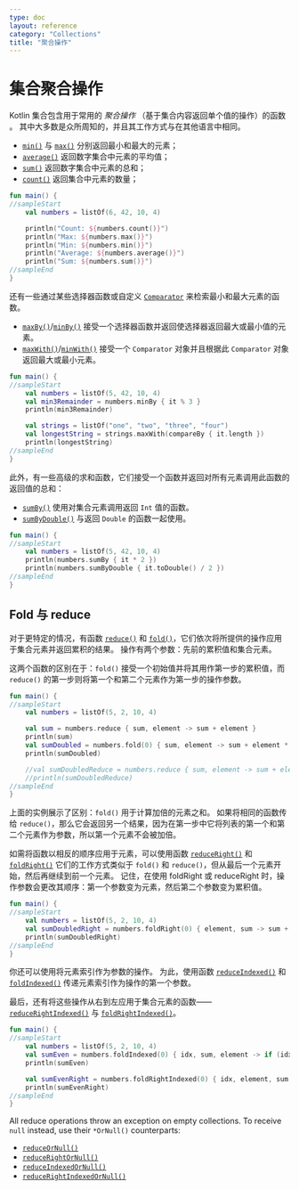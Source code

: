 ```yaml
---
type: doc
layout: reference
category: "Collections"
title: "聚合操作"
---
```


# 集合聚合操作

Kotlin 集合包含用于常用的 _聚合操作_ （基于集合内容返回单个值的操作）的函数 。
其中大多数是众所周知的，并且其工作方式与在其他语言中相同。

* [`min()`](https://kotlinlang.org/api/latest/jvm/stdlib/kotlin.collections/min.html) 与 [`max()`](https://kotlinlang.org/api/latest/jvm/stdlib/kotlin.collections/max.html) 分别返回最小和最大的元素；
* [`average()`](https://kotlinlang.org/api/latest/jvm/stdlib/kotlin.collections/average.html) 返回数字集合中元素的平均值；
* [`sum()`](https://kotlinlang.org/api/latest/jvm/stdlib/kotlin.collections/sum.html) 返回数字集合中元素的总和；
* [`count()`](https://kotlinlang.org/api/latest/jvm/stdlib/kotlin.collections/count.html) 返回集合中元素的数量；

<div class="sample" markdown="1" theme="idea" data-min-compiler-version="1.3">

```kotlin
fun main() {
//sampleStart
    val numbers = listOf(6, 42, 10, 4)

    println("Count: ${numbers.count()}")
    println("Max: ${numbers.max()}")
    println("Min: ${numbers.min()}")
    println("Average: ${numbers.average()}")
    println("Sum: ${numbers.sum()}")
//sampleEnd
}
```
</div>

还有一些通过某些选择器函数或自定义 [`Comparator`](https://kotlinlang.org/api/latest/jvm/stdlib/kotlin/-comparator/index.html) 来检索最小和最大元素的函数。

* [`maxBy()`](https://kotlinlang.org/api/latest/jvm/stdlib/kotlin.collections/max-by.html)/[`minBy()`](https://kotlinlang.org/api/latest/jvm/stdlib/kotlin.collections/min-by.html) 接受一个选择器函数并返回使选择器返回最大或最小值的元素。
* [`maxWith()`](https://kotlinlang.org/api/latest/jvm/stdlib/kotlin.collections/max-with.html)/[`minWith()`](https://kotlinlang.org/api/latest/jvm/stdlib/kotlin.collections/min-with.html) 接受一个 `Comparator` 对象并且根据此 `Comparator` 对象返回最大或最小元素。

<div class="sample" markdown="1" theme="idea" data-min-compiler-version="1.3">

```kotlin
fun main() {
//sampleStart
    val numbers = listOf(5, 42, 10, 4)
    val min3Remainder = numbers.minBy { it % 3 }
    println(min3Remainder)

    val strings = listOf("one", "two", "three", "four")
    val longestString = strings.maxWith(compareBy { it.length })
    println(longestString)
//sampleEnd
}
```
</div>

此外，有一些高级的求和函数，它们接受一个函数并返回对所有元素调用此函数的返回值的总和：

* [`sumBy()`](https://kotlinlang.org/api/latest/jvm/stdlib/kotlin.collections/sum-by.html) 使用对集合元素调用返回 `Int` 值的函数。
* [`sumByDouble()`](https://kotlinlang.org/api/latest/jvm/stdlib/kotlin.collections/sum-by-double.html) 与返回 `Double` 的函数一起使用。

<div class="sample" markdown="1" theme="idea" data-min-compiler-version="1.3">

```kotlin
fun main() {
//sampleStart    
    val numbers = listOf(5, 42, 10, 4)
    println(numbers.sumBy { it * 2 })
    println(numbers.sumByDouble { it.toDouble() / 2 })
//sampleEnd
}
```
</div>

## Fold 与 reduce

对于更特定的情况，有函数 [`reduce()`](https://kotlinlang.org/api/latest/jvm/stdlib/kotlin.collections/reduce.html) 和 [`fold()`](https://kotlinlang.org/api/latest/jvm/stdlib/kotlin.collections/fold.html)，它们依次将所提供的操作应用于集合元素并返回累积的结果。
操作有两个参数：先前的累积值和集合元素。

这两个函数的区别在于：`fold()` 接受一个初始值并将其用作第一步的累积值，而 `reduce()` 的第一步则将第一个和第二个元素作为第一步的操作参数。

<div class="sample" markdown="1" theme="idea" data-min-compiler-version="1.3">

```kotlin
fun main() {
//sampleStart
    val numbers = listOf(5, 2, 10, 4)

    val sum = numbers.reduce { sum, element -> sum + element }
    println(sum)
    val sumDoubled = numbers.fold(0) { sum, element -> sum + element * 2 }
    println(sumDoubled)

    //val sumDoubledReduce = numbers.reduce { sum, element -> sum + element * 2 } //错误：第一个元素在结果中没有加倍
    //println(sumDoubledReduce)
//sampleEnd
}
```
</div>

上面的实例展示了区别：`fold()` 用于计算加倍的元素之和。
如果将相同的函数传给 `reduce()`，那么它会返回另一个结果，因为在第一步中它将列表的第一个和第二个元素作为参数，所以第一个元素不会被加倍。

如需将函数以相反的顺序应用于元素，可以使用函数 [`reduceRight()`](https://kotlinlang.org/api/latest/jvm/stdlib/kotlin.collections/reduce-right.html) 和 [`foldRight()`](https://kotlinlang.org/api/latest/jvm/stdlib/kotlin.collections/fold-right.html)
它们的工作方式类似于 `fold()` 和 `reduce()`，但从最后一个元素开始，然后再继续到前一个元素。
记住，在使用 foldRight 或 reduceRight 时，操作参数会更改其顺序：第一个参数变为元素，然后第二个参数变为累积值。

<div class="sample" markdown="1" theme="idea" data-min-compiler-version="1.3">

```kotlin
fun main() {
//sampleStart
    val numbers = listOf(5, 2, 10, 4)
    val sumDoubledRight = numbers.foldRight(0) { element, sum -> sum + element * 2 }
    println(sumDoubledRight)
//sampleEnd
}
```
</div>

你还可以使用将元素索引作为参数的操作。
为此，使用函数 [`reduceIndexed()`](https://kotlinlang.org/api/latest/jvm/stdlib/kotlin.collections/reduce-indexed.html) 和 [`foldIndexed()`](https://kotlinlang.org/api/latest/jvm/stdlib/kotlin.collections/fold-indexed.html) 传递元素索引作为操作的第一个参数。

最后，还有将这些操作从右到左应用于集合元素的函数——[`reduceRightIndexed()`](https://kotlinlang.org/api/latest/jvm/stdlib/kotlin.collections/reduce-right-indexed.html) 与 [`foldRightIndexed()`](https://kotlinlang.org/api/latest/jvm/stdlib/kotlin.collections/fold-right-indexed.html)。

<div class="sample" markdown="1" theme="idea" data-min-compiler-version="1.3">

```kotlin
fun main() {
//sampleStart
    val numbers = listOf(5, 2, 10, 4)
    val sumEven = numbers.foldIndexed(0) { idx, sum, element -> if (idx % 2 == 0) sum + element else sum }
    println(sumEven)

    val sumEvenRight = numbers.foldRightIndexed(0) { idx, element, sum -> if (idx % 2 == 0) sum + element else sum }
    println(sumEvenRight)
//sampleEnd
}
```
</div>

All reduce operations throw an exception on empty collections. To receive `null` instead, use their `*OrNull()` counterparts:
* [`reduceOrNull()`](/api/latest/jvm/stdlib/kotlin.collections/reduce-or-null.html)
* [`reduceRightOrNull()`](/api/latest/jvm/stdlib/kotlin.collections/reduce-right-or-null.html)
* [`reduceIndexedOrNull()`](/api/latest/jvm/stdlib/kotlin.collections/reduce-indexed-or-null.html)
* [`reduceRightIndexedOrNull()`](/api/latest/jvm/stdlib/kotlin.collections/reduce-right-indexed-or-null.html)